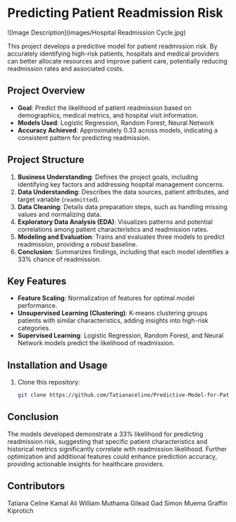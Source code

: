 # Predicting Patient Readmission Risk
![Image Description](images/Hospital Readmission Cycle.jpg)

This project develops a predictive model for patient readmission risk. By accurately identifying high-risk patients, hospitals and medical providers can better allocate resources and improve patient care, potentially reducing readmission rates and associated costs.

## Project Overview
- **Goal**: Predict the likelihood of patient readmission based on demographics, medical metrics, and hospital visit information.
- **Models Used**: Logistic Regression, Random Forest, Neural Network
- **Accuracy Achieved**: Approximately 0.33 across models, indicating a consistent pattern for predicting readmission.

## Project Structure
1. **Business Understanding**: Defines the project goals, including identifying key factors and addressing hospital management concerns.
2. **Data Understanding**: Describes the data sources, patient attributes, and target variable (`readmitted`).
3. **Data Cleaning**: Details data preparation steps, such as handling missing values and normalizing data.
4. **Exploratory Data Analysis (EDA)**: Visualizes patterns and potential correlations among patient characteristics and readmission rates.
5. **Modeling and Evaluation**: Trains and evaluates three models to predict readmission, providing a robust baseline.
6. **Conclusion**: Summarizes findings, including that each model identifies a 33% chance of readmission.

## Key Features
- **Feature Scaling**: Normalization of features for optimal model performance.
- **Unsupervised Learning (Clustering)**: K-means clustering groups patients with similar characteristics, adding insights into high-risk categories.
- **Supervised Learning**: Logistic Regression, Random Forest, and Neural Network models predict the likelihood of readmission.

## Installation and Usage
1. Clone this repository: 
   ```bash
   git clone https://github.com/Tatianaceline/Predictive-Model-for-Patient-Readmission-Risk.git
   
## Conclusion
The models developed demonstrate a 33% likelihood for predicting readmission risk, suggesting that specific patient characteristics and historical metrics significantly correlate with readmission likelihood. Further optimization and additional features could enhance prediction accuracy, providing actionable insights for healthcare providers.

## Contributors
Tatiana Celine
Kamal Ali
William Muthama
Gilead Gad
Simon Muema
Graffin Kiprotich
